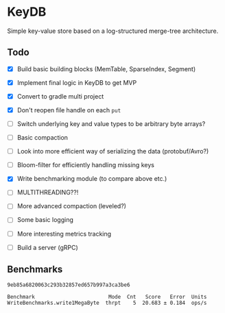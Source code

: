 # KeyDB

Simple key-value store based on a log-structured merge-tree architecture.

## Todo

- [x] Build basic building blocks (MemTable, SparseIndex, Segment)
- [x] Implement final logic in KeyDB to get MVP
- [x] Convert to gradle multi project
- [x] Don't reopen file handle on each `put`
- [ ] Switch underlying key and value types to be arbitrary byte arrays?
- [ ] Basic compaction
- [ ] Look into more efficient way of serializing the data (protobuf/Avro?)
- [ ] Bloom-filter for efficiently handling missing keys
- [x] Write benchmarking module (to compare above etc.)
- [ ] MULTITHREADING??!
- [ ] More advanced compaction (leveled?)
- [ ] Some basic logging
- [ ] More interesting metrics tracking
- [ ] Build a server (gRPC)


## Benchmarks

    9eb85a6820063c293b32857ed657b997a3ca3be6

    Benchmark                        Mode  Cnt   Score   Error  Units
    WriteBenchmarks.write1MegaByte  thrpt    5  20.683 ± 0.184  ops/s
